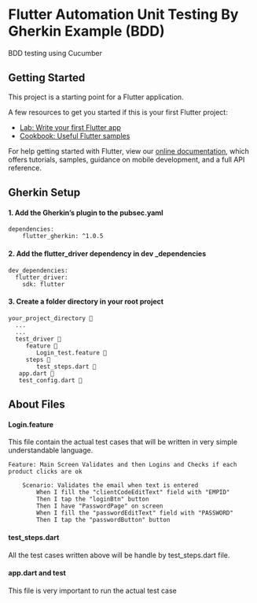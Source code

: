# Flutter Automation Unit Testing By Gherkin Example (BDD)

BDD testing using Cucumber

## Getting Started

This project is a starting point for a Flutter application.

A few resources to get you started if this is your first Flutter project:

- [Lab: Write your first Flutter app](https://flutter.dev/docs/get-started/codelab)
- [Cookbook: Useful Flutter samples](https://flutter.dev/docs/cookbook)

For help getting started with Flutter, view our
[online documentation](https://flutter.dev/docs), which offers tutorials,
samples, guidance on mobile development, and a full API reference.

## Gherkin Setup

#### 1. Add the Gherkin’s plugin to the pubsec.yaml

````
dependencies:   
    flutter_gherkin: ^1.0.5
````

#### 2. Add the flutter_driver dependency in dev _dependencies  

````
dev_dependencies:
  flutter_driver:
    sdk: flutter
````
#### 3. Create a folder directory in your root project 

````
your_project_directory 📁
  ...
  ... 
  test_driver 📁
     feature 📁 
        Login_test.feature 📄
     steps 📁
        test_steps.dart 📄 
   app.dart 📄
   test_config.dart 📄
````

## About Files

#### Login.feature

This file contain the actual test cases that will be written in very simple understandable language. 

````
Feature: Main Screen Validates and then Logins and Checks if each product clicks are ok

    Scenario: Validates the email when text is entered
        When I fill the "clientCodeEditText" field with "EMPID"
        Then I tap the "loginBtn" button
        Then I have "PasswordPage" on screen
        When I fill the "passwordEditText" field with "PASSWORD"
        Then I tap the "passwordButton" button
````

#### test_steps.dart

All the test cases written above will be handle by test_steps.dart file. 

#### app.dart and test

This file is very important to run the actual test case

